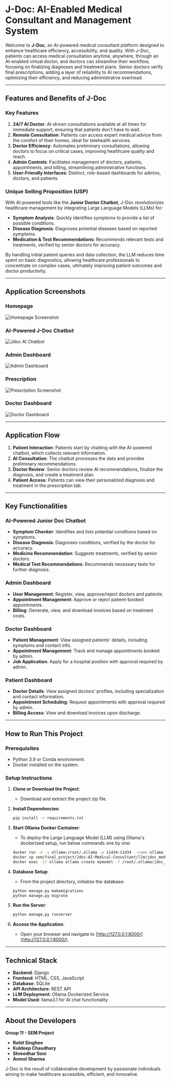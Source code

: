 # J-Doc: AI-Enabled Medical Consultant and Management System

Welcome to **J-Doc**, an AI-powered medical consultant platform designed to enhance healthcare efficiency, accessibility, and quality. With J-Doc, patients can access medical consultation anytime, anywhere, through an AI-enabled virtual doctor, and doctors can streamline their workflow, focusing on finalizing diagnoses and treatment plans. Senior doctors verify final prescriptions, adding a layer of reliability to AI recommendations, optimizing their efficiency, and reducing administrative overhead.

---

## Features and Benefits of J-Doc

### **Key Features**
1. **24/7 AI Doctor**: AI-driven consultations available at all times for immediate support, ensuring that patients don't have to wait.
2. **Remote Consultation**: Patients can access expert medical advice from the comfort of their homes, ideal for telehealth services.
3. **Doctor Efficiency**: Automates preliminary consultations, allowing doctors to focus on critical cases, improving healthcare quality and reach.
4. **Admin Controls**: Facilitates management of doctors, patients, appointments, and billing, streamlining administrative functions.
5. **User-Friendly Interfaces**: Distinct, role-based dashboards for admins, doctors, and patients.

### **Unique Selling Proposition (USP)**
With AI-powered tools like the **Junior Doctor Chatbot**, J-Doc revolutionizes healthcare management by integrating Large Language Models (LLMs) for:
- **Symptom Analysis**: Quickly identifies symptoms to provide a list of possible conditions.
- **Disease Diagnosis**: Diagnoses potential diseases based on reported symptoms.
- **Medication & Test Recommendations**: Recommends relevant tests and treatments, verified by senior doctors for accuracy.

By handling initial patient queries and data collection, the LLM reduces time spent on basic diagnostics, allowing healthcare professionals to concentrate on complex cases, ultimately improving patient outcomes and doctor productivity.

---

## Application Screenshots

### Homepage
![Homepage Screenshot](static/screenshots/dashboard.png)

### AI-Powered J-Doc Chatbot
![Jdoc AI Chatbot](static/screenshots/ai_doctor_chat.png)

### Admin Dashboard
![Admin Dashboard](static/screenshots/admin_dashboard.png)

### Prescription
![Prescription Screenshot](static/screenshots/prescription.png)

### Doctor Dashboard
![Doctor Dashboard](static/screenshots/doctor_dashboard.png)

---

## Application Flow

1. **Patient Interaction**: Patients start by chatting with the AI-powered chatbot, which collects relevant information.
2. **AI Consultation**: The chatbot processes the data and provides preliminary recommendations.
3. **Doctor Review**: Senior doctors review AI recommendations, finalize the diagnosis, and create a treatment plan.
4. **Patient Access**: Patients can view their personalized diagnosis and treatment in the prescription tab.

---

## Key Functionalities

### **AI-Powered Junior Doc Chatbot**
- **Symptom Checker**: Identifies and lists potential conditions based on symptoms.
- **Disease Diagnosis**: Diagnoses conditions, verified by the doctor for accuracy.
- **Medicine Recommendation**: Suggests treatments, verified by senior doctors.
- **Medical Test Recommendations**: Recommends necessary tests for further diagnosis.

### **Admin Dashboard**
- **User Management**: Register, view, approve/reject doctors and patients.
- **Appointment Management**: Approve or reject patient-booked appointments.
- **Billing**: Generate, view, and download invoices based on treatment costs.

### **Doctor Dashboard**
- **Patient Management**: View assigned patients' details, including symptoms and contact info.
- **Appointment Management**: Track and manage appointments booked by admin.
- **Job Application**: Apply for a hospital position with approval required by admin.

### **Patient Dashboard**
- **Doctor Details**: View assigned doctors' profiles, including specialization and contact information.
- **Appointment Scheduling**: Request appointments with approval required by admin.
- **Billing Access**: View and download invoices upon discharge.

---

## How to Run This Project

### **Prerequisites**
- Python 3.9 or Conda environment.
- Docker installed on the system.

### **Setup Instructions**
1. **Clone or Download the Project**:
   - Download and extract the project zip file.

2. **Install Dependencies**:
   ```bash
   pip install -r requirements.txt
   ```

3. **Start Ollama Docker Container**:
   - To deploy the Large Language Model (LLM) using Ollama's dockerized setup, run below commands one by one:
   ```bash
   docker run -d -v ollama:/root/.ollama -p 11434:11434 --name ollama ollama/ollama
   docker cp sem/final_project/Jdoc-AI-Medical-Consultant/llm/jdoc_modelfile ollama:/root/.ollama/
   docker exec -it ollama ollama create mymodel -f /root/.ollama/jdoc_modelfile
   ```

4. **Database Setup**:
   - From the project directory, initialize the database:
   ```bash
   python manage.py makemigrations
   python manage.py migrate
   ```

5. **Run the Server**:
   ```bash
   python manage.py runserver
   ```

6. **Access the Application**:
   - Open your browser and navigate to [http://127.0.0.1:8000/](http://127.0.0.1:8000/).

---

## Technical Stack

- **Backend**: Django
- **Frontend**: HTML, CSS, JavaScript
- **Database**: SQLite
- **API Architecture**: REST API
- **LLM Deployment**: Ollama Dockerized Service
- **Model Used**: llama3.1 for AI chat functionality

---

## About the Developers

**Group 11 - SEM Project**  
- **Rohit Singhee**
- **Kuldeep Chaudhary**
- **Shreedhar Soni**
- **Anmol Sharma**

J-Doc is the result of collaborative development by passionate individuals aiming to make healthcare accessible, efficient, and innovative.